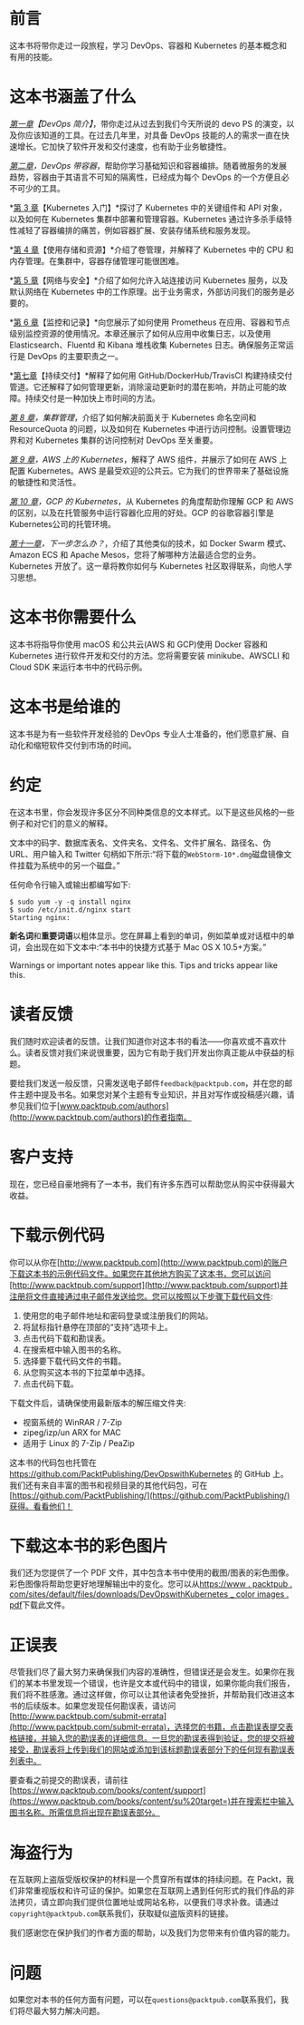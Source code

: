 # 前言

这本书将带你走过一段旅程，学习 DevOps、容器和 Kubernetes 的基本概念和有用的技能。

# 这本书涵盖了什么

*[第一章](01.html#KVCC0-6c8359cae3d4492eb9973d94ec3e4f1e)【DevOps 简介】*，带你走过从过去到我们今天所说的 devo PS 的演变，以及你应该知道的工具。在过去几年里，对具备 DevOps 技能的人的需求一直在快速增长。它加快了软件开发和交付速度，也有助于业务敏捷性。

*[第二章](02.html#1CQAE0-6c8359cae3d4492eb9973d94ec3e4f1e)，DevOps 带容器*，帮助你学习基础知识和容器编排。随着微服务的发展趋势，容器由于其语言不可知的隔离性，已经成为每个 DevOps 的一个方便且必不可少的工具。

*[第 3 章](03.html#22O7C0-6c8359cae3d4492eb9973d94ec3e4f1e)【Kubernetes 入门】*探讨了 Kubernetes 中的关键组件和 API 对象，以及如何在 Kubernetes 集群中部署和管理容器。Kubernetes 通过许多杀手级特性减轻了容器编排的痛苦，例如容器扩展、安装存储系统和服务发现。

*[第 4 章](04.html#3279U0-6c8359cae3d4492eb9973d94ec3e4f1e)【使用存储和资源】*介绍了卷管理，并解释了 Kubernetes 中的 CPU 和内存管理。在集群中，容器存储管理可能很困难。

*[第 5 章](05.html#3O56S0-6c8359cae3d4492eb9973d94ec3e4f1e)【网络与安全】*介绍了如何允许入站连接访问 Kubernetes 服务，以及默认网络在 Kubernetes 中的工作原理。出于业务需求，外部访问我们的服务是必要的。

*[第 6 章](06.html#43JDK0-6c8359cae3d4492eb9973d94ec3e4f1e)【监控和记录】*向您展示了如何使用 Prometheus 在应用、容器和节点级别监控资源的使用情况。本章还展示了如何从应用中收集日志，以及使用 Elasticsearch、Fluentd 和 Kibana 堆栈收集 Kubernetes 日志。确保服务正常运行是 DevOps 的主要职责之一。

*[第七章](07.html#4REBM0-6c8359cae3d4492eb9973d94ec3e4f1e)【持续交付】*解释了如何用 GitHub/DockerHub/TravisCI 构建持续交付管道。它还解释了如何管理更新，消除滚动更新时的潜在影响，并防止可能的故障。持续交付是一种加快上市时间的方法。

*[第 8 章](08.html#5J99O0-6c8359cae3d4492eb9973d94ec3e4f1e)，集群管理*，介绍了如何解决前面关于 Kubernetes 命名空间和 ResourceQuota 的问题，以及如何在 Kubernetes 中进行访问控制。设置管理边界和对 Kubernetes 集群的访问控制对 DevOps 至关重要。

*[第 9 章](09.html#6NGV40-6c8359cae3d4492eb9973d94ec3e4f1e)，AWS 上的 Kubernetes*，解释了 AWS 组件，并展示了如何在 AWS 上配置 Kubernetes。AWS 是最受欢迎的公共云。它为我们的世界带来了基础设施的敏捷性和灵活性。

*[第 10 章](10.html#7BHQU0-6c8359cae3d4492eb9973d94ec3e4f1e)，GCP 的 Kubernetes*，从 Kubernetes 的角度帮助你理解 GCP 和 AWS 的区别，以及在托管服务中运行容器化应用的好处。GCP 的谷歌容器引擎是Kubernetes公司的托管环境。

*[第十一章](11.html#80H7A0-6c8359cae3d4492eb9973d94ec3e4f1e)，下一步怎么办？*，介绍了其他类似的技术，如 Docker Swarm 模式、Amazon ECS 和 Apache Mesos，您将了解哪种方法最适合您的业务。Kubernetes 开放了。这一章将教你如何与 Kubernetes 社区取得联系，向他人学习思想。

# 这本书你需要什么

这本书将指导你使用 macOS 和公共云(AWS 和 GCP)使用 Docker 容器和 Kubernetes 进行软件开发和交付的方法。您将需要安装 minikube、AWSCLI 和 Cloud SDK 来运行本书中的代码示例。

# 这本书是给谁的

这本书是为有一些软件开发经验的 DevOps 专业人士准备的，他们愿意扩展、自动化和缩短软件交付到市场的时间。

# 约定

在这本书里，你会发现许多区分不同种类信息的文本样式。以下是这些风格的一些例子和对它们的意义的解释。

文本中的码字、数据库表名、文件夹名、文件名、文件扩展名、路径名、伪 URL、用户输入和 Twitter 句柄如下所示:“将下载的`WebStorm-10*.dmg`磁盘镜像文件挂载为系统中的另一个磁盘。”

任何命令行输入或输出都编写如下:

```
$ sudo yum -y -q install nginx
$ sudo /etc/init.d/nginx start
Starting nginx: 
```

**新名词**和**重要词语**以粗体显示。您在屏幕上看到的单词，例如菜单或对话框中的单词，会出现在如下文本中:“本书中的快捷方式基于 Mac OS X 10.5+方案。”

Warnings or important notes appear like this. Tips and tricks appear like this.

# 读者反馈

我们随时欢迎读者的反馈。让我们知道你对这本书的看法——你喜欢或不喜欢什么。读者反馈对我们来说很重要，因为它有助于我们开发出你真正能从中获益的标题。

要给我们发送一般反馈，只需发送电子邮件`feedback@packtpub.com`，并在您的邮件主题中提及书名。如果您对某个主题有专业知识，并且对写作或投稿感兴趣，请参见我们位于[www.packtpub.com/authors](http://www.packtpub.com/authors)的作者指南。

# 客户支持

现在，您已经自豪地拥有了一本书，我们有许多东西可以帮助您从购买中获得最大收益。

# 下载示例代码

你可以从你在[http://www.packtpub.com](http://www.packtpub.com)的账户下载这本书的示例代码文件。如果您在其他地方购买了这本书，您可以访问[http://www.packtpub.com/support](http://www.packtpub.com/support)并注册将文件直接通过电子邮件发送给您。您可以按照以下步骤下载代码文件:

1.  使用您的电子邮件地址和密码登录或注册我们的网站。
2.  将鼠标指针悬停在顶部的“支持”选项卡上。
3.  点击代码下载和勘误表。
4.  在搜索框中输入图书的名称。
5.  选择要下载代码文件的书籍。
6.  从您购买这本书的下拉菜单中选择。
7.  点击代码下载。

下载文件后，请确保使用最新版本的解压缩文件夹:

*   视窗系统的 WinRAR / 7-Zip
*   zipeg/izp/un ARX for MAC
*   适用于 Linux 的 7-Zip / PeaZip

这本书的代码包也托管在 https://github.com/PacktPublishing/DevOpswithKubernetes 的 GitHub 上。我们还有来自丰富的图书和视频目录的其他代码包，可在[https://github.com/PacktPublishing/](https://github.com/PacktPublishing/)获得。看看他们！

# 下载这本书的彩色图片

我们还为您提供了一个 PDF 文件，其中包含本书中使用的截图/图表的彩色图像。彩色图像将帮助您更好地理解输出中的变化。您可以从[https://www . packtpub . com/sites/default/files/downloads/DevOpswithKubernetes _ color images . pdf](https://www.packtpub.com/sites/default/files/downloads/devOpswithkubernetes_ColorImages.pdf)下载此文件。

# 正误表

尽管我们尽了最大努力来确保我们内容的准确性，但错误还是会发生。如果你在我们的某本书里发现一个错误，也许是文本或代码中的错误，如果你能向我们报告，我们将不胜感激。通过这样做，你可以让其他读者免受挫折，并帮助我们改进这本书的后续版本。如果您发现任何勘误表，请访问[http://www.packtpub.com/submit-errata](http://www.packtpub.com/submit-errata)，选择您的书籍，点击勘误表提交表格链接，并输入您的勘误表的详细信息。一旦您的勘误表得到验证，您的提交将被接受，勘误表将上传到我们的网站或添加到该标题勘误表部分下的任何现有勘误表列表中。

要查看之前提交的勘误表，请前往[https://www.packtpub.com/books/content/support](https://www.packtpub.com/books/content/su%20target=)并在搜索栏中输入图书名称。所需信息将出现在勘误表部分。

# 海盗行为

在互联网上盗版受版权保护的材料是一个贯穿所有媒体的持续问题。在 Packt，我们非常重视版权和许可证的保护。如果您在互联网上遇到任何形式的我们作品的非法拷贝，请立即向我们提供位置地址或网站名称，以便我们寻求补救。请通过`copyright@packtpub.com`联系我们，获取疑似盗版资料的链接。

我们感谢您在保护我们的作者方面的帮助，以及我们为您带来有价值内容的能力。

# 问题

如果您对本书的任何方面有问题，可以在`questions@packtpub.com`联系我们，我们将尽最大努力解决问题。